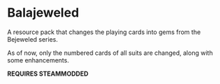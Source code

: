 # Balajeweled
A resource pack that changes the playing cards into gems from the Bejeweled series.  

As of now, only the numbered cards of all suits are changed, along with some enhancements.  

**REQUIRES STEAMMODDED**